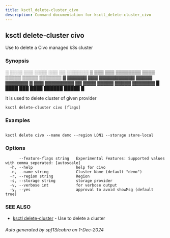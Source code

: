 ```yaml
---
title: ksctl_delete-cluster_civo
description: Command documentation for ksctl_delete-cluster_civo
---
```


## ksctl delete-cluster civo

Use to delete a Civo managed k3s cluster

### Synopsis


░  ░░░░  ░░░      ░░░░      ░░░        ░░  ░░░░░░░
▒  ▒▒▒  ▒▒▒  ▒▒▒▒▒▒▒▒  ▒▒▒▒  ▒▒▒▒▒  ▒▒▒▒▒  ▒▒▒▒▒▒▒
▓     ▓▓▓▓▓▓      ▓▓▓  ▓▓▓▓▓▓▓▓▓▓▓  ▓▓▓▓▓  ▓▓▓▓▓▓▓
▓  ▓▓▓  ▓▓▓▓▓▓▓▓▓  ▓▓  ▓▓▓▓  ▓▓▓▓▓  ▓▓▓▓▓  ▓▓▓▓▓▓▓
█  ████  ███      ████      ██████  █████        █

It is used to delete cluster of given provider

```
ksctl delete-cluster civo [flags]
```

### Examples

```

ksctl delete civo --name demo --region LON1 --storage store-local

```

### Options

```
      --feature-flags string   Experimental Features: Supported values with comma seperated: [autoscale]
  -h, --help                   help for civo
  -n, --name string            Cluster Name (default "demo")
  -r, --region string          Region
  -s, --storage string         storage provider
  -v, --verbose int            for verbose output
  -y, --yes                    approval to avoid showMsg (default true)
```

### SEE ALSO

* [ksctl delete-cluster](ksctl_delete-cluster.md)	 - Use to delete a cluster

###### Auto generated by spf13/cobra on 1-Dec-2024
